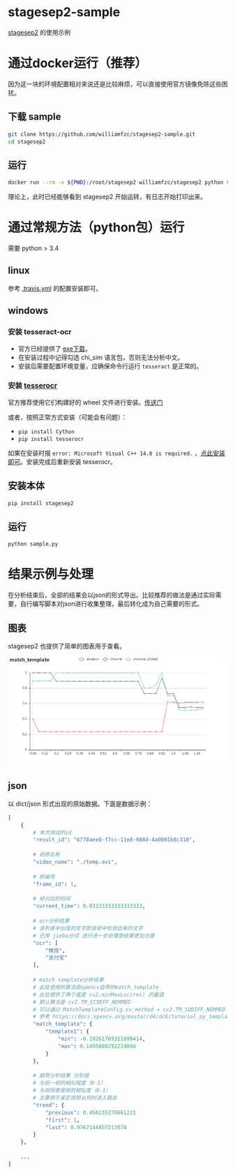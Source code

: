 # stagesep2-sample

[stagesep2](https://github.com/williamfzc/stagesep2) 的使用示例

# 通过docker运行（推荐）

因为这一块的环境配置相对来说还是比较麻烦，可以直接使用官方镜像免除这些困扰。

## 下载 sample

```bash
git clone https://github.com/williamfzc/stagesep2-sample.git
cd stagesep2
```

## 运行

```bash
docker run --rm -v ${PWD}:/root/stagesep2 williamfzc/stagesep2 python sample.py
```

理论上，此时已经能够看到 stagesep2 开始运转，有日志开始打印出来。

# 通过常规方法（python包）运行

需要 python > 3.4

## linux

参考 [.travis.yml](https://github.com/williamfzc/stagesep2/blob/master/.travis.yml) 的配置安装即可。

## windows

### 安装 tesseract-ocr

- 官方已经提供了 [exe下载](https://github.com/UB-Mannheim/tesseract/wiki)。
- 在安装过程中记得勾选 chi_sim 语言包，否则无法分析中文。
- 安装后需要配置环境变量，应确保命令行运行 `tesseract` 是正常的。

### 安装 [tesserocr](https://github.com/sirfz/tesserocr)

官方推荐使用它们构建好的 wheel 文件进行安装。[传送门](https://github.com/sirfz/tesserocr#pip)

或者，按照正常方式安装（可能会有问题）：

- `pip install Cython`
- `pip install tesserocr`

如果在安装时报 `error: Microsoft Visual C++ 14.0 is required.` ，[点此安装即可](http://download.microsoft.com/download/6/A/A/6AA4EDFF-645B-48C5-81CC-ED5963AEAD48/vc_redist.x64.exe)。安装完成后重新安装 tesserocr。

## 安装本体

```bash
pip install stagesep2
```

## 运行

```bash
python sample.py
```

# 结果示例与处理

在分析结束后，全部的结果会以json的形式导出。比较推荐的做法是通过实际需要，自行编写脚本对json进行收集整理，最后转化成为自己需要的形式。

## 图表

stagesep2 也提供了简单的图表用于查看。

![](pictures/sample_report.png)

## json

以 dict/json 形式出现的原始数据。下面是数据示例：

```python
[
    {
        # 本次测试的id
        "result_id": "6778aee8-f7cc-11e8-988d-4a0001b8c310",

        # 视频名称
        "video_name": "./temp.avi",

        # 帧编号
        "frame_id": 1,

        # 帧对应的时间
        "current_time": 0.03333333333333333,

        # ocr分析结果
        # 该列表中出现的文字即该帧中检测出来的文字
        # 已用 jieba分词 进行进一步处理使结果更加合理
        "ocr": [
            "微信",
            "支付宝"
        ],

        # match template分析结果
        # 此处使用的算法是opencv自带的match_template
        # 此处提供了两个值是 cv2.minMaxLoc(res) 的最值
        # 默认算法是 cv2.TM_CCOEFF_NORMED
        # 可以通过 MatchTemplateConfig.cv_method = cv2.TM_SQDIFF_NORMED 修改算法
        # 参考 https://docs.opencv.org/master/d4/dc6/tutorial_py_template_matching.html
        "match_template": {
            "template1": {
                "min": -0.19261789321899414,
                "max": 0.1495080292224884
            }
        },

        # 趋势分析结果 分别是
        # 与前一帧的相似程度（0-1）
        # 与视频首尾帧的相似度（0-1）
        # 主要用于鉴定视频从何时进入稳态
        "trend": {
            "previous": 0.456235276681221
            "first": 1,
            "last": 0.9767144457213878
        }
    },

    ...
]
```
